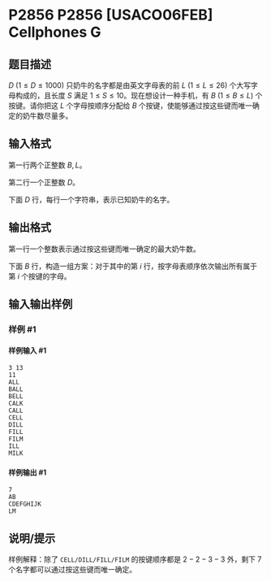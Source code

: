 # P2856 P2856 [USACO06FEB] Cellphones G

## 题目描述

$D\ (1 \le D \le 1000)$ 只奶牛的名字都是由英文字母表的前 $L\ (1 \le L \le 26)$ 个大写字母构成的，且长度 $S$ 满足 $1 \le S \le 10$。现在想设计一种手机，有 $B\ (1 \le B \le L)$ 个按键。请你把这 $L$ 个字母按顺序分配给 $B$ 个按键，使能够通过按这些键而唯一确定的奶牛数尽量多。

## 输入格式

第一行两个正整数 $B,L$。

第二行一个正整数 $D$。

下面 $D$ 行，每行一个字符串，表示已知奶牛的名字。

## 输出格式

第一行一个整数表示通过按这些键而唯一确定的最大奶牛数。

下面 $B$ 行，构造一组方案：对于其中的第 $i$ 行，按字母表顺序依次输出所有属于第 $i$ 个按键的字母。

## 输入输出样例

### 样例 #1

#### 样例输入 #1

```
3 13
11
ALL
BALL
BELL
CALK
CALL
CELL
DILL
FILL
FILM
ILL
MILK
```

#### 样例输出 #1

```
7
AB
CDEFGHIJK
LM
```

## 说明/提示

样例解释：除了 `CELL/DILL/FILL/FILM` 的按键顺序都是 $2 - 2 - 3 - 3$ 外，剩下 $7$ 个名字都可以通过按这些键而唯一确定。

